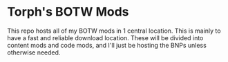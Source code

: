# Torph's BOTW Mods
This repo hosts all of my BOTW mods in 1 central location. This is mainly to have a fast and reliable download location. These will be divided into content mods
and code mods, and I'll just be hosting the BNPs unless otherwise needed.
